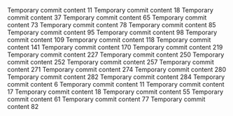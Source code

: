 Temporary commit content 11
Temporary commit content 18
Temporary commit content 37
Temporary commit content 65
Temporary commit content 73
Temporary commit content 78
Temporary commit content 85
Temporary commit content 95
Temporary commit content 98
Temporary commit content 109
Temporary commit content 118
Temporary commit content 141
Temporary commit content 170
Temporary commit content 219
Temporary commit content 227
Temporary commit content 250
Temporary commit content 252
Temporary commit content 257
Temporary commit content 271
Temporary commit content 274
Temporary commit content 280
Temporary commit content 282
Temporary commit content 284
Temporary commit content 6
Temporary commit content 11
Temporary commit content 17
Temporary commit content 18
Temporary commit content 55
Temporary commit content 61
Temporary commit content 77
Temporary commit content 82
